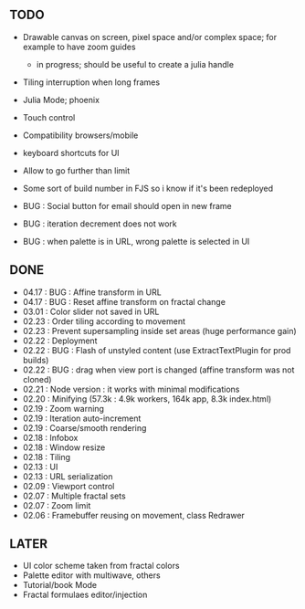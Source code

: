 ## TODO

* Drawable canvas on screen, pixel space and/or complex space; for example to have zoom guides
  - in progress; should be useful to create a julia handle
* Tiling interruption when long frames
* Julia Mode; phoenix
* Touch control
* Compatibility browsers/mobile
* keyboard shortcuts for UI
* Allow to go further than limit
* Some sort of build number in FJS so i know if it's been redeployed

* BUG : Social button for email should open in new frame
* BUG : iteration decrement does not work
* BUG : when palette is in URL, wrong palette is selected in UI

## DONE

* 04.17 : BUG : Affine transform in URL
* 04.17 : BUG : Reset affine transform on fractal change
* 03.01 : Color slider not saved in URL
* 02.23 : Order tiling according to movement
* 02.23 : Prevent supersampling inside set areas (huge performance gain)
* 02.22 : Deployment
* 02.22 : BUG : Flash of unstyled content (use ExtractTextPlugin for prod builds)
* 02.22 : BUG : drag when view port is changed (affine transform was not cloned)
* 02.21 : Node version : it works with minimal modifications
* 02.20 : Minifying (57.3k : 4.9k workers, 164k app, 8.3k index.html)
* 02.19 : Zoom warning
* 02.19 : Iteration auto-increment
* 02.19 : Coarse/smooth rendering
* 02.18 : Infobox
* 02.18 : Window resize
* 02.18 : Tiling
* 02.13 : UI
* 02.13 : URL serialization
* 02.09 : Viewport control
* 02.07 : Multiple fractal sets
* 02.07 : Zoom limit
* 02.06 : Framebuffer reusing on movement, class Redrawer

## LATER

* UI color scheme taken from fractal colors
* Palette editor with multiwave, others
* Tutorial/book Mode
* Fractal formulaes editor/injection

